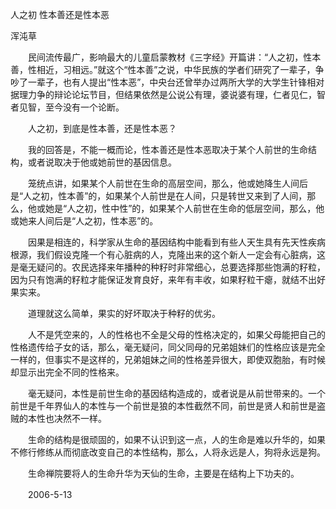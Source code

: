 人之初 性本善还是性本恶

浑沌草


　　民间流传最广，影响最大的儿童启蒙教材《三字经》开篇讲：“人之初，性本善，性相近，习相远。”就这个“性本善”之说，中华民族的学者们研究了一辈子，争吵了一辈子，也有人提出“性本恶”，中央台还曾举办过两所大学的大学生针锋相对据理力争的辩论论坛节目，但结果依然是公说公有理，婆说婆有理，仁者见仁，智者见智，至今没有一个论断。

　　人之初，到底是性本善，还是性本恶？

　　我的回答是，不能一概而论，性本善还是性本恶取决于某个人前世的生命结构，或者说取决于他或她前世的基因信息。

　　笼统点讲，如果某个人前世在生命的高层空间，那么，他或她降生人间后是“人之初，性本善”的，如果某个人前世是在人间，只是转世又来到了人间，那么，他或她是“人之初，性中性”的，如果某个人前世在生命的低层空间，那么，他或她来人间后是“人之初，性本恶”的。

　　因果是相连的，科学家从生命的基因结构中能看到有些人天生具有先天性疾病根源，我们假设克隆一个有心脏病的人，克隆出来的这个新人一定会有心脏病，这是毫无疑问的。农民选择来年播种的种籽时非常细心，总要选择那些饱满的籽粒，因为只有饱满的籽粒才能保证发育良好，来年有丰收，如果籽粒干瘪，就结不出好果实来。

　　道理就这么简单，果实的好坏取决于种籽的优劣。

　　人不是凭空来的，人的性格也不全是父母的性格决定的，如果父母能把自己的性格遗传给子女的话，那么，毫无疑问，同父同母的兄弟姐妹们的性格应该是完全一样的，但事实不是这样的，兄弟姐妹之间的性格差异很大，即使双胞胎，有时候却显示出完全不同的性格来。

　　毫无疑问，本性是前世生命的基因结构造成的，或者说是从前世带来的。一个前世是千年界仙人的本性与一个前世是狼的本性截然不同，前世是贤人和前世是盗贼的本性也决然不一样。

　　生命的结构是很顽固的，如果不认识到这一点，人的生命是难以升华的，如果不修行修练从而彻底改变自己的本性结构，那么，人将永远是人，狗将永远是狗。

　　生命禅院要将人的生命升华为天仙的生命，主要是在结构上下功夫的。

　　2006-5-13


